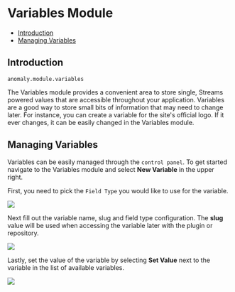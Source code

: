 # Variables Module

- [Introduction](#introduction)
- [Managing Variables](#managing-variables)


<a name="introduction"></a>
## Introduction

`anomaly.module.variables`

The Variables module provides a convenient area to store single, Streams powered values that are accessible throughout your application. Variables are a good way to store small bits of information that may need to change later. For instance, you can create a variable for the site's official logo. If it ever changes, it can be easily changed in the Variables module.


<a name="managing-variables"></a>
## Managing Variables

Variables can be easily managed through the `control panel`. To get started navigate to the Variables module and select **New Variable** in the upper right.

First, you need to pick the `Field Type` you would like to use for the variable.

![](https://raw.githubusercontent.com/anomalylabs/variables-module/1.0/master/docs/img/modal.png)

Next fill out the variable name, slug and field type configuration. The **slug** value will be used when accessing the variable later with the plugin or repository.

![](https://raw.githubusercontent.com/anomalylabs/variables-module/1.0/master/docs/img/fields.png)

Lastly, set the value of the variable by selecting **Set Value** next to the variable in the list of available variables.

![](https://raw.githubusercontent.com/anomalylabs/variables-module/1.0/master/docs/img/table.png)